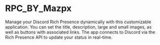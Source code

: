 # RPC_BY_Mazpx
Manage your Discord Rich Presence dynamically with this customizable application. You can set the title, description, large and small images, as well as buttons with associated links. The app connects to Discord via the Rich Presence API to update your status in real-time.

